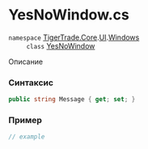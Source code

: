 
# YesNoWindow.cs
`namespace` [TigerTrade.Core](../../../../../TigerTrade.Core.md).[UI](../../../../../TigerTrade.Core/UI.md).[Windows](../../../../../TigerTrade.Core/UI/Windows.md)  
&nbsp;&nbsp;&nbsp;&nbsp;&nbsp;&nbsp;&nbsp;&nbsp;&nbsp;`class` [YesNoWindow](../../YesNoWindow.cs.md)

Описание

### Синтаксис
```csharp
public string Message { get; set; }
```
### Пример  
```csharp
// example
```
